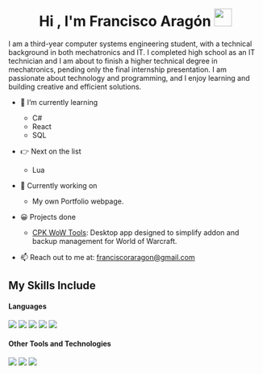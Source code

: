 <h1 align="center"><b>Hi , I'm Francisco Aragón </b><img src="https://media.giphy.com/media/hvRJCLFzcasrR4ia7z/giphy.gif" width="35"></h1>
<!--  -->

I am a third-year computer systems engineering student, with a technical background in both mechatronics and IT. I completed high school as an IT technician and I am about to finish a higher technical degree in mechatronics, pending only the final internship presentation. I am passionate about technology and programming, and I enjoy learning and building creative and efficient solutions.


- 🌱 I’m currently learning
  - C#
  - React
  - SQL
- 👉 Next on the list
  - Lua
  
- 🔨 Currently working on
  - My own Portfolio webpage. 
  
- 😀 Projects done
  - [CPK WoW Tools](https://github.com/F-Aragon/WotlkCPKTools): Desktop app designed to simplify addon and backup management for World of Warcraft.
    
- 📫 Reach out to me at: <a href="franciscoraragon@gmail.com">franciscoraragon@gmail.com</a>


## My Skills Include

<h4> Languages </h4>
<span> 
  <img src="https://img.shields.io/badge/HTML5-E34F26?style=for-the-badge&logo=html5&logoColor=white">
  <img src="https://img.shields.io/badge/CSS3-1572B6?style=for-the-badge&logo=css3&logoColor=white">
  <img src="https://img.shields.io/badge/c++-%2300599C.svg?style=for-the-badge&logo=c%2B%2B&logoColor=white">
  <img src= "https://img.shields.io/badge/c%23-%23239120.svg?style=for-the-badge&logo=csharp&logoColor=white">
  <img src= "https://img.shields.io/badge/-Arduino-00979D?style=for-the-badge&logo=Arduino&logoColor=white">
 
</span>

<h4> Other Tools and Technologies </h4>

<span>
  <img src="https://img.shields.io/badge/Git-F05032?style=for-the-badge&logo=git&logoColor=white">
  <img src="https://img.shields.io/badge/github-%23121011.svg?style=for-the-badge&logo=github&logoColor=white">
  <img src="https://img.shields.io/badge/sqlite-%2307405e.svg?style=for-the-badge&logo=sqlite&logoColor=white">

  
  

</span>


